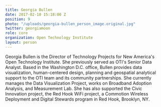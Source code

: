 ```yaml
---
title: Georgia Bullen
date: 2017-02-10 15:18:00 Z
position: 9
photo: "/uploads/georgia-bullen_person_image.original.jpg"
twitter: georgiamoon
role: core
organization: Open Technology Institute
layout: person
---
```


Georgia Bullen is the Director of Technology Projects  for New America's Open Technology Institute. She previously served as OTI's Senior Data Analyst. Based in the Washington D.C. office, Bullen provides data visualization, human-centered design, planning and geospatial analytical support to the OTI team and its community partnerships. She currently manages the Data Visualization Project, works on Broadband Adoption Analysis, and Measurement Lab. She has also supported the Civic Innovation project, the Red Hook WiFi project, a Commotion Wireless Deployment and Digital Stewards program in Red Hook, Brooklyn, NY.